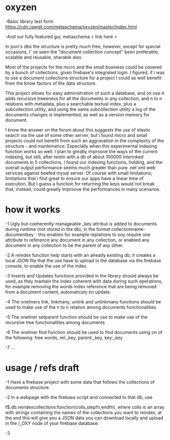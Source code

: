 # oxyzen
-Basic library test form
https://cdn.rawgit.com/metaschema/oxyzen/master/index.html 

-And our fully featured gui, metaschema < link here >

In json's dbs the structure is pretty much free, however,  except for special occasions, I' ve seen the "document collection concept" been preferable, scalable and reusable, sharable also.

Most of the projects for the micro and the small business could be covered by a bunch of collections, given firebase's integrated login.
I figured, if i was to use a document collections structure for a project I could as well benefit from the know factors of the data structure.

This project allows for easy administration of such a database, and on use it adds recursive treeeness for all the documents in any collection, and n to n relations with metadata, plus a searchable textual index, plus a subcollection utility, and using the same subcollection utility a log of the documents changes is implemented, as well as a version memory for document.

I know the answer on the forum about this suggests the use of elastic search via the use of some other server, but i found micro and small projects could not benefit from such an aggravation in the complexity of the structure - and manteinance.
Especially when this experimental indexing function works so well.
I plan to greatly improove the ways of the current indexing, but still, after testin with a db of about 100000 interinked documents in 5 collections, I found our indexing functions, holding, and the overall output performance seems much greater than pure .net xml web services against beefed mysql server. Of course with small limitations; limitations that i find great to ensure our apps have a linear time of execution.
But I guess a function for returning the keys would not break that, instead, could greatly improove the performances in many scenarios.

# how it works
-1 Ugly but coeherently manageable _key attribut is added to documents during runtime (not stored in the db),  in the format collectionname-documentkey - this enables for example replations to ony require one attribute to reference any document in any collection, or enabled any document in any collection to be the parent of any other.

-2 A reindex function help starts with an already existing db, it creates a local JSON file that the use have to upload in the database via the firebase console, to enable the use of the index.

-3 Inserts and Updates functions provided in the library should always be used, as they mantain the index coherent with data during such operations, for example removing the words index reference that are being removed from a document content, automaticaly on update.

-4 The oneliners link, linkmany, unlink and unlinkmany functions should be used to make use of the n to n relation among documents functionalities.

-5 The oneliner setparent function should be use to make use of the recursive tree functionalities among documents

-6 The oneliner find function should be used to find documents using on of the following: free words, rel:_key, parent:_key, key:_key

-7 ...

# usage / refs draft
-1 Have a firebase project with some data that follows the collections of documents structure.

-2 In a webpage with the firebase script and connected to that db, use 

f$.db.reindexcollections:function(colls,stepfn,endfn), where colls is an array with strings containing the names of the collections you want to reindex, at the end this will give you a JSON data you can download locally and upload in the /_OXY node of your firebase database.

-3 


